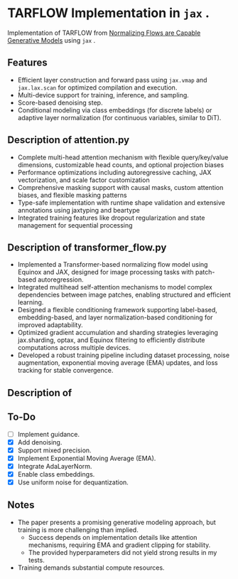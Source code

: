 # TARFLOW Implementation in `jax` .

Implementation of TARFLOW from [Normalizing Flows are Capable Generative Models](https://arxiv.org/pdf/2412.06329) using `jax` .

## Features  
- Efficient layer construction and forward pass using `jax.vmap` and `jax.lax.scan` for optimized compilation and execution.  
- Multi-device support for training, inference, and sampling.  
- Score-based denoising step.  
- Conditional modeling via class embeddings (for discrete labels) or adaptive layer normalization (for continuous variables, similar to DiT).  

## Description of attention.py
- Complete multi-head attention mechanism with flexible query/key/value dimensions, customizable head counts, and optional projection biases
- Performance optimizations including autoregressive caching, JAX vectorization, and scale factor customization
- Comprehensive masking support with causal masks, custom attention biases, and flexible masking patterns
- Type-safe implementation with runtime shape validation and extensive annotations using jaxtyping and beartype
- Integrated training features like dropout regularization and state management for sequential processing

## Description of transformer_flow.py
- Implemented a Transformer-based normalizing flow model using Equinox and JAX, designed for image processing tasks with patch-based autoregression.
- Integrated multihead self-attention mechanisms to model complex dependencies between image patches, enabling structured and efficient learning.
- Designed a flexible conditioning framework supporting label-based, embedding-based, and layer normalization-based conditioning for improved adaptability.
- Optimized gradient accumulation and sharding strategies leveraging jax.sharding, optax, and Equinox filtering to efficiently distribute computations across multiple devices.
- Developed a robust training pipeline including dataset processing, noise augmentation, exponential moving average (EMA) updates, and loss tracking for stable convergence.

## Description of 
## To-Do  
- [ ] Implement guidance.  
- [x] Add denoising.  
- [x] Support mixed precision.  
- [x] Implement Exponential Moving Average (EMA).  
- [x] Integrate AdaLayerNorm.  
- [x] Enable class embeddings.  
- [x] Use uniform noise for dequantization.  

## Notes  
- The paper presents a promising generative modeling approach, but training is more challenging than implied.  
  - Success depends on implementation details like attention mechanisms, requiring EMA and gradient clipping for stability.  
  - The provided hyperparameters did not yield strong results in my tests.  
- Training demands substantial compute resources.  
